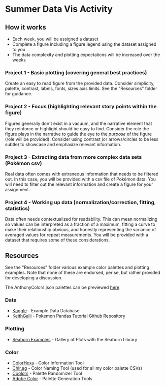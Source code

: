 # Summer Data Vis Activity

## How it works

- Each week, you will be assigned a dataset
- Complete a figure including a figure legend using the dataset assigned to you
- The data complexity and plotting expectations will be increased over the weeks

### Project 1 - Basic plotting (covering general best practices)

Create an easy to read figure from the provided data.  Consider simplicity, palette, contrast, labels, fonts, sizes axis limits.  See the "Resources" folder for guidance.

### Project 2 - Focus (highlighting relevant story points within the figure)

Figures generally don't exist in a vacuum, and the narrative element that they reinforce or highlight should be easy to find. Consider the role the figure plays in the narrative to guide the eye to the *purpose* of the figure (role will be provided). Consider using contrast (or arrows/circles to be less subtle) to showcase and emphasize relevant information.

### Project 3 - Extracting data from more complex data sets (Pokémon csv)

Real data often comes with extraneous information that needs to be filtered out.  In this case, you will be provided with a csv file of Pokémon data.  You will need to filter out the relevant information and create a figure for your assignment.

### Project 4 - Working up data (normalization/correction, fitting, statistics)

Data often needs contextualized for readability.  This can mean normalizing so values can be interpreted as a fraction of a maximum, fitting a curve to make their relationship obvious, and honestly representing the variance of averaged values for repeat measurements.  You will be provided with a dataset that requires some of these considerations.

## Resources

See the "Resources" folder various example color palettes and plotting examples.  Note that none of these are endorsed, per se, but rather provided for developing a discussion.

The AnthonyColors.json palettes can be previewed [here](https://frkatona.github.io/Subpages/0_unlisted/PalettePreview/PalettePreview.html).

### Data

- [Kaggle](https://www.kaggle.com/) - Example Data Database
- [KeithGalli](https://github.com/KeithGalli/pandas) - Pokemon Pandas Tutorial Github Repository

### Plotting

- [Seaborn Examples](https://seaborn.pydata.org/examples/) - Gallery of Plots with the Seaborn Library

### Color

- [ColorHexa](https://www.colorhexa.com/4f5a8f) - Color Information Tool
- [Chir.ag](https://chir.ag/projects/name-that-color/#4F8F84) - Color Naming Tool (used for all my color palette CSVs)
- [Coolors](https://coolors.co/) - Palette Randomizer Tool
- [Adobe Color](https://color.adobe.com/) - Palette Generation Tools
